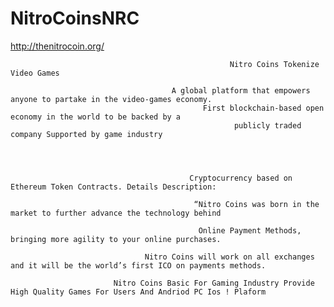 # NitroCoinsNRC
http://thenitrocoin.org/

                                                     Nitro Coins Tokenize Video Games

                                        A global platform that empowers anyone to partake in the video-games economy.
                                               First blockchain-based open economy in the world to be backed by a
                                                      publicly traded company Supported by game industry




                                            Cryptocurrency based on Ethereum Token Contracts. Details Description:

                                             “Nitro Coins was born in the market to further advance the technology behind

                                              Online Payment Methods, bringing more agility to your online purchases.

                                  Nitro Coins will work on all exchanges and it will be the world’s first ICO on payments methods.

                           Nitro Coins Basic For Gaming Industry Provide High Quality Games For Users And Andriod PC Ios ! Plaform
